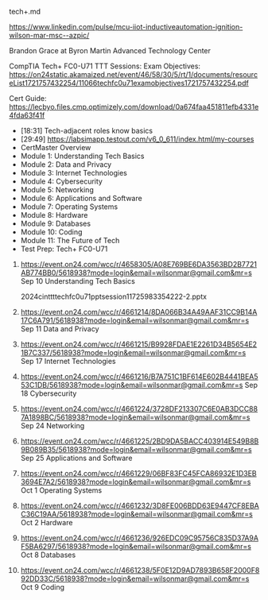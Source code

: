tech+.md

https://www.linkedin.com/pulse/mcu-iiot-inductiveautomation-ignition-wilson-mar-msc--azpic/

Brandon Grace
at Byron Martin Advanced Technology Center

CompTIA Tech+ FC0-U71 TTT Sessions:
Exam Objectives: https://on24static.akamaized.net/event/46/58/30/5/rt/1/documents/resourceList1721757432254/11066techfc0u71examobjectives1721757432254.pdf

Cert Guide: https://lecbyo.files.cmp.optimizely.com/download/0a674faa451811efb4331e4fda63f41f

* [18:31] Tech-adjacent roles know basics
* [29:49] https://labsimapp.testout.com/v6_0_611/index.html/my-courses
* CertMaster Overview
* Module 1: Understanding Tech Basics
* Module 2: Data and Privacy
* Module 3: Internet Technologies
* Module 4: Cybersecurity
* Module 5: Networking
* Module 6: Applications and Software
* Module 7: Operating Systems
* Module 8: Hardware
* Module 9: Databases
* Module 10: Coding
* Module 11: The Future of Tech
* Test Prep: Tech+ FC0-U71

1. https://event.on24.com/wcc/r/4658305/A08E769BE6DA3563BD2B7721AB774BB0/5618938?mode=login&email=wilsonmar@gmail.com&mr=s Sep 10 Understanding Tech Basics

   2024cinttttechfc0u71pptsession11725983354222-2.pptx

2. https://event.on24.com/wcc/r/4661214/8DA066B34A49AAF31CC9B14A17C6A791/5618938?mode=login&email=wilsonmar@gmail.com&mr=s Sep 11 Data and Privacy

3. https://event.on24.com/wcc/r/4661215/B9928FDAE1E2261D34B5654E21B7C337/5618938?mode=login&email=wilsonmar@gmail.com&mr=s Sep 17 Internet Technologies

4. https://event.on24.com/wcc/r/4661216/B7A751C1BF614E602B4441BEA553C1DB/5618938?mode=login&email=wilsonmar@gmail.com&mr=s Sep 18 Cybersecurity

5. https://event.on24.com/wcc/r/4661224/3728DF213307C6E0AB3DCC887A1898BC/5618938?mode=login&email=wilsonmar@gmail.com&mr=s Sep 24 Networking

6. https://event.on24.com/wcc/r/4661225/2BD9DA5BACC403914E549B8B9B089B35/5618938?mode=login&email=wilsonmar@gmail.com&mr=s Sep 25 Applications and Software

7. https://event.on24.com/wcc/r/4661229/06BF83FC45FCA86932E1D3EB3694E7A2/5618938?mode=login&email=wilsonmar@gmail.com&mr=s Oct 1 Operating Systems

8. https://event.on24.com/wcc/r/4661232/3D8FE006BDD63E9447CF8EBAC36C19AA/5618938?mode=login&email=wilsonmar@gmail.com&mr=s Oct 2 Hardware

9. https://event.on24.com/wcc/r/4661236/926EDC09C95756C835D37A9AF5BA6297/5618938?mode=login&email=wilsonmar@gmail.com&mr=s Oct 8 Databases

10. https://event.on24.com/wcc/r/4661238/5F0E12D9AD7893B658F2000F892DD33C/5618938?mode=login&email=wilsonmar@gmail.com&mr=s Oct 9 Coding

